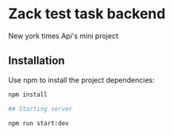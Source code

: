 # Zack test task backend

New york times Api's mini project

## Installation

Use npm to install the project dependencies:

```sh
npm install

## Starting server

npm run start:dev